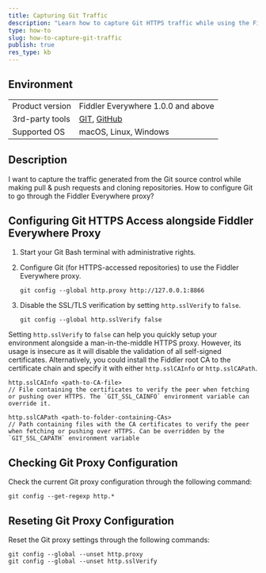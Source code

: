 ```yaml
---
title: Capturing Git Traffic
description: "Learn how to capture Git HTTPS traffic while using the Fiddler Everywhere proxy application."
type: how-to
slug: how-to-capture-git-traffic
publish: true
res_type: kb
---
```



## Environment

|   |   |
|---|---|
| Product version | Fiddler Everywhere 1.0.0 and above  |
| 3rd-party tools | [GIT](https://git-scm.com/), [GitHub](https://github.com/) |
| Supported OS | macOS, Linux, Windows |


## Description

I want to capture the traffic generated from the Git source control while making pull & push requests and cloning repositories. How to configure Git to go through the Fiddler Everywhere proxy?


## Configuring Git HTTPS Access alongside Fiddler Everywhere Proxy

1. Start your Git Bash terminal with administrative rights.

1. Configure Git (for HTTPS-accessed repositories) to use the Fiddler Everywhere proxy.

    ```
    git config --global http.proxy http://127.0.0.1:8866 
    ```

1. Disable the SSL/TLS verification by setting `http.sslVerify` to `false`. 

    ```
    git config --global http.sslVerify false
    ```

Setting `http.sslVerify` to `false` can help you quickly setup your environment alongside a man-in-the-middle HTTPS proxy. However, its usage is insecure as it will disable the validation of all self-signed certificates. Alternatively, you could install the Fiddler root CA to the certificate chain and specify it with either `http.sslCAInfo` or `http.sslCAPath`.


```JS
http.sslCAInfo <path-to-CA-file>
// File containing the certificates to verify the peer when fetching or pushing over HTTPS. The `GIT_SSL_CAINFO` environment variable can override it.

http.sslCAPath <path-to-folder-containing-CAs>
// Path containing files with the CA certificates to verify the peer when fetching or pushing over HTTPS. Can be overridden by the `GIT_SSL_CAPATH` environment variable
```

## Checking Git Proxy Configuration

Check the current Git proxy configuration through the following command:

```
git config --get-regexp http.* 
```

## Reseting Git Proxy Configuration

Reset the Git proxy settings through the following commands:

```
git config --global --unset http.proxy
git config --global --unset http.sslVerify
```